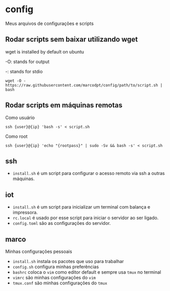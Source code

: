 # config

Meus arquivos de configurações e scripts

## Rodar scripts sem baixar utilizando wget
wget is installed by default on ubuntu

-O: stands for output

-: stands for stdio

```
wget -O - https://raw.githubusercontent.com/marcodpt/config/path/to/script.sh | bash
```

## Rodar scripts em máquinas remotas
Como usuário
```
ssh {user}@{ip} 'bash -s' < script.sh
```

Como root
```
ssh {user}@{ip} 'echo "{rootpass}" | sudo -Sv && bash -s' < script.sh
```

## ssh
 - `install.sh` é um script para configurar o acesso remoto via ssh a outras
máquinas.

## iot
 - `install.sh` é um script para  inicializar um terminal com balança e
impressora.
 - `rc.local` é usado por esse script para iniciar o servidor ao ser ligado.
 - `config.toml` são as configurações do servidor.

## marco
Minhas configurações pessoais
 - `install.sh` instala os pacotes que uso para trabalhar
 - `config.sh` configura minhas preferências
 - `bashrc` coloca o `vim` como editor default e sempre usa `tmux` no terminal 
 - `vimrc` são minhas configurações do `vim`
 - `tmux.conf` são minhas configurações do `tmux`
